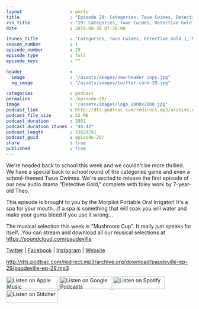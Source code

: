 ```yaml
---
layout                  : posts
title                   : "Episode 29: Categories, Twue Cwimes, Detective Gold 1, Mushroom Cup"
rss_title               : "29: Categories, Twue Cwimes, Detective Gold 1, Mushroom Cup"
date                    : 2019-08-30 07:30:00

itunes_title			: "Categories, Twue Cwimes, Detective Gold 1, Mushroom Cup"
season_number			: 1
episode_number			: 29
episode_type			: full
episode_keys			: ""

header                  : 
  image                 : "/assets/images/new-header copy.jpg"
  og_image              : "/assets/images/twitter-card-29.jpg"

categories              : podcast
permalink               : /episode-29/
image                   : "/assets/images/logo_2000x2000.jpg"
podcast_link            : http://dts.podtrac.com/redirect.mp3/archive.org/download/paudeville-ep-29/paudeville-ep-29.mp3
podcast_file_size       : 32 MB
podcast_duration        : 2802
podcast_duration_itunes : "46:42"
podcast_length          : 33629291
podcast_guid            : episode-29/
share                   : true
published               : true 
---
```

We're headed back to school this week and we couldn't be more thrilled. We have a special back to school round of the categories game and even a school-themed Twue Cwimes.
We're excited to release the first episode of our new audio drama "Detective Gold," complete with foley work by 7-year-old Theo.

This episode is brought to you by the Morpilot Portable Oral Irrigator! It's a spa for your mouth...if a spa is something that will soak you will water and make your gums bleed if you use it wrong...

The musical selection this week is "Mushroom Cup". It really just speaks for itself...You can stream and download all our musical selections at <a href="https://soundcloud.com/paudeville">https://soundcloud.com/paudeville</a>

<a href="https://twitter.com/paudeville">Twitter</a> | <a href="https://www.facebook.com/paudeville">Facebook</a> | <a href="https://www.instagram.com/paudevilleshow/">Instagram</a> | <a href="https://paudeville.com/">Website</a>

http://dts.podtrac.com/redirect.mp3/archive.org/download/paudeville-ep-29/paudeville-ep-29.mp3

<a href="https://itunes.apple.com/us/podcast/paudeville/id1450915591">
	<img src='{{ site.url }}{{ site.baseurl }}/assets/images/US_UK_Apple_Podcasts_Listen_Badge_RGB_140x34.png' width='140px' height='34' alt='Listen on Apple Music'/>
</a>
<a href="https://podcasts.google.com/feed/aHR0cHM6Ly9wYXVkZXZpbGxlLmNvbS9wb2RjYXN0LWZlZWQueG1s">
	<img src='{{ site.url }}{{ site.baseurl }}/assets/images/google_podcasts_badge_140x34.png' width='140px' height='34' alt='Listen on Google Podcasts'/>
</a>
<a href="https://open.spotify.com/show/4q5RNUUtU4XFqsymP7dcTw">
	<img src='{{ site.url }}{{ site.baseurl }}/assets/images/Spotify_Listen_Badge_RGB_140x34.png' width='140px' height='34' alt='Listen on Spotify'/>
</a>
<a href="https://www.stitcher.com/s?fid=363388&refid=stpr">
	<img src='{{ site.url }}{{ site.baseurl }}/assets/images/Stitcher_Listen_Badge_Color_Dark_BG_140x34.png' width='140px' height='34' alt='Listen on Stitcher'/>
</a>

